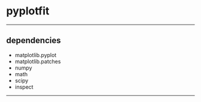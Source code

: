 # pyplotfit
---
## dependencies
- matplotlib.pyplot 
- matplotlib.patches
- numpy
- math
- scipy
- inspect
---
